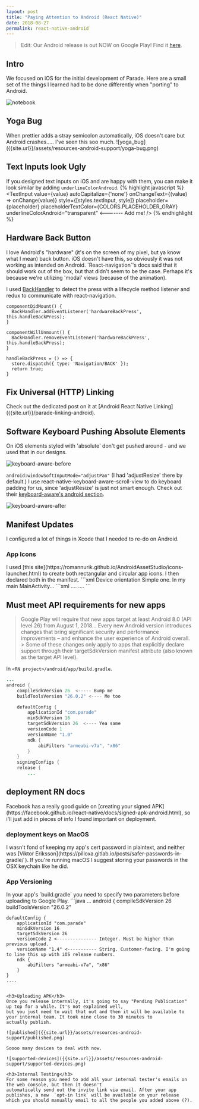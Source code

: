 ```yaml
---
layout: post
title: "Paying Attention to Android (React Native)"
date: 2018-08-27
permalink: react-native-android
---
```


> Edit: Our Android release is out NOW on Google Play! Find it [here](https://play.google.com/store/apps/details?id=com.parade).

<h2>Intro</h2>
We focused on iOS for the initial development of Parade. Here are a small set of the things I learned had to be done differently when "porting" to Android.

![notebook]({{site.url}}/assets/resources-android-support/notebook.png)

<h2>Yoga Bug</h2>
When prettier adds a stray semicolon automatically, iOS doesn't care but Android crashes..... I've seen this
soo much.
![yoga_bug]({{site.url}}/assets/resources-android-support/yoga-bug.png)

<h2>Text Inputs look Ugly</h2>

If you designed text inputs on iOS and are happy with them, you can make it look similar by adding `underlineColorAndroid`.
{% highlight javascript %}
<TextInput
value={value}
autoCapitalize={'none'}
onChangeText={(value) => onChange(value)}
style={[styles.textInput, style]}
placeholder={placeholder}
placeholderTextColor={COLORS.PLACEHOLDER_GRAY}
underlineColorAndroid="transparent" <------- Add me!
/>
{% endhighlight %}

<h2>Hardware Back Button</h2>
I love Android's "hardware" (it's on the screen of my pixel, but ya know what I mean) back button. iOS doesn't have this,
so obviously it was not working as intended on Android. `React-navigation`'s docs said that it should work out of the box,
but that didn't seem to be the case. Perhaps it's because we're utilizing 'modal' views (because of the animation).

I used [BackHandler](https://facebook.github.io/react-native/docs/backhandler) to detect the press with a lifecycle method
listener and redux to communicate with react-navigation.

```es6
componentDidMount() {
  BackHandler.addEventListener('hardwareBackPress', this.handleBackPress);
}

componentWillUnmount() {
  BackHandler.removeEventListener('hardwareBackPress', this.handleBackPress);
}

handleBackPress = () => {
  store.dispatch({ type: 'Navigation/BACK' });
  return true;
}
```

<h2>Fix Universal (HTTP) Linking</h2>
 Check out the dedicated post on it at [Android React Native Linking]({{site.url}}/parade-linking-android).

 <h2>Software Keyboard Pushing Absolute Elements</h2>
 On iOS elements styled with 'absolute' don't get pushed around - and we used that in our designs.

![keyboard-aware-before]({{site.url}}/assets/resources-android-support/keyboard-aware-before.png)

`android:windowSoftInputMode="adjustPan"` (I had 'adjustResize' there by default.)
I use react-native-keyboard-aware-scroll-view to do keyboard padding for us, since
'adjustResize' is just not smart enough. Check out their [keyboard-aware's android section](https://github.com/APSL/react-native-keyboard-aware-scroll-view#android-support).

![keyboard-aware-after]({{site.url}}/assets/resources-android-support/keyboard-aware-after.png)

<h2>Manifest Updates</h2>

I configured a lot of things in Xcode that I needed to re-do on Android.

<h3>App Icons</h3>
I used [this site](https://romannurik.github.io/AndroidAssetStudio/icons-launcher.html) to create both
rectangular and circular app icons. I then declared both in the manifest.
```xml
<application
  android:name=".MainApplication"
  android:label="@string/app_name"
  android:icon="@mipmap/ic_launcher"   <----------------- There by default
  android:roundIcon="@mipmap/ic_launcher_round" <----------------- Added this
  ...
  ...
```
<h3>Device orientation</h3>
Simple one. In my main MainActivity...
```xml
<activity
  android:name=".MainActivity"
  android:label="@string/app_name"
  android:launchMode="singleTask"
  android:screenOrientation="portrait" <----------------- Whatever you want
  android:configChanges="keyboard|keyboardHidden|orientation|screenSize"
  android:windowSoftInputMode="adjustResize">
    ....
    ....
```

<h2>Must meet API requirements for new apps</h2>

> Google Play will require that new apps target at least Android 8.0 (API level 26) from August 1, 2018...
> Every new Android version introduces changes that bring significant security and performance improvements – and enhance the user experience of Android overall. > Some of these changes only apply to apps that explicitly declare support through their targetSdkVersion manifest attribute (also known as the target API level).

In `<RN project>/android/app/build.gradle`.

```java
...
android {
    compileSdkVersion 26  <----- Bump me
    buildToolsVersion "26.0.2" <---- Me too

    defaultConfig {
        applicationId "com.parade"
        minSdkVersion 16
        targetSdkVersion 26  <---- Yea same
        versionCode 1
        versionName "1.0"
        ndk {
            abiFilters "armeabi-v7a", "x86"
        }
    }
    signingConfigs {
    release {
        ...
```

<h2>deployment RN docs</h2>
Facebook has a really good guide on [creating your signed APK](https://facebook.github.io/react-native/docs/signed-apk-android.html), so i'll
just add in pieces of info I found important on deployment.

<h3>deployment keys on MacOS</h3>
I wasn't fond of keeping my app's cert password in plaintext, and neither was [Viktor Eriksson](https://pilloxa.gitlab.io/posts/safer-passwords-in-gradle/
). If you're running macOS I suggest storing your passwords in the OSX keychain like he did.

<h3>App Versioning</h3>
In your app's `build.gradle` you need to specify two parameters before uploading to Google Play.
```java
...
android {
    compileSdkVersion 26
    buildToolsVersion "26.0.2"

    defaultConfig {
        applicationId "com.parade"
        minSdkVersion 16
        targetSdkVersion 26
        versionCode 2 <--------------- Integer. Must be higher than previous upload.
        versionName "1.4" <----------- String. Customer-facing. I'm going to line this up with iOS release numbers.
        ndk {
            abiFilters "armeabi-v7a", "x86"
        }
    }
    ....

```

<h3>Uploading APK</h3>
Once you release internally, it's going to say "Pending Publication" up top for a while. It's not explained well,
but you just need to wait that out and then it will be available to your internal team. It took mine close to 30 minutes to
actually publish.

![published]({{site.url}}/assets/resources-android-support/published.png)

Soooo many devices to deal with now.

![supported-devices]({{site.url}}/assets/resources-android-support/supported-devices.png)

<h3>Internal Testing</h3>
For some reason you need to add all your internal tester's emails on the web console, but then it doesn't
automatically send out the invite link via email. After your app publishes, a new  `opt-in link` will be available on your release
which you should manually email to all the people you added above (?).
```
